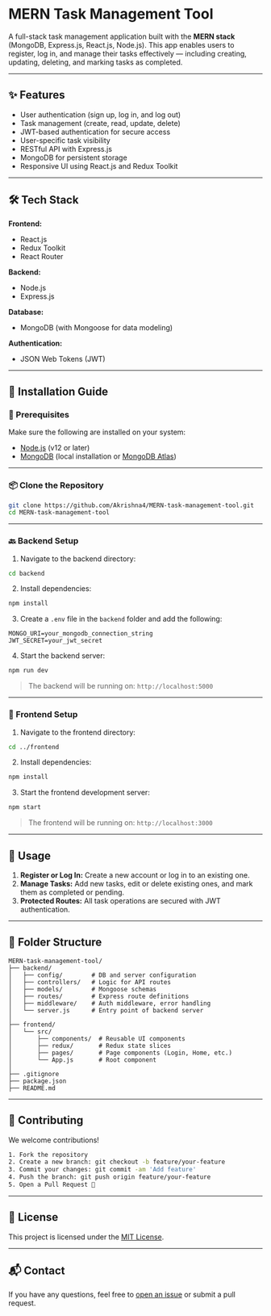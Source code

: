 # MERN Task Management Tool

A full-stack task management application built with the **MERN stack** (MongoDB, Express.js, React.js, Node.js). This app enables users to register, log in, and manage their tasks effectively — including creating, updating, deleting, and marking tasks as completed.

---

## ✨ Features

- User authentication (sign up, log in, and log out)
- Task management (create, read, update, delete)
- JWT-based authentication for secure access
- User-specific task visibility
- RESTful API with Express.js
- MongoDB for persistent storage
- Responsive UI using React.js and Redux Toolkit

---

## 🛠 Tech Stack

**Frontend:**
- React.js
- Redux Toolkit
- React Router

**Backend:**
- Node.js
- Express.js

**Database:**
- MongoDB (with Mongoose for data modeling)

**Authentication:**
- JSON Web Tokens (JWT)

---

## 🚀 Installation Guide

### 🔧 Prerequisites

Make sure the following are installed on your system:

- [Node.js](https://nodejs.org/) (v12 or later)
- [MongoDB](https://www.mongodb.com/) (local installation or [MongoDB Atlas](https://www.mongodb.com/cloud/atlas))

---

### 📦 Clone the Repository

```bash
git clone https://github.com/Akrishna4/MERN-task-management-tool.git
cd MERN-task-management-tool
````

---

### 🔙 Backend Setup

1. Navigate to the backend directory:

```bash
cd backend
```

2. Install dependencies:

```bash
npm install
```

3. Create a `.env` file in the `backend` folder and add the following:

```env
MONGO_URI=your_mongodb_connection_string
JWT_SECRET=your_jwt_secret
```

4. Start the backend server:

```bash
npm run dev
```

> The backend will be running on: `http://localhost:5000`

---

### 🎨 Frontend Setup

1. Navigate to the frontend directory:

```bash
cd ../frontend
```

2. Install dependencies:

```bash
npm install
```

3. Start the frontend development server:

```bash
npm start
```

> The frontend will be running on: `http://localhost:3000`

---

## 📱 Usage

1. **Register or Log In:** Create a new account or log in to an existing one.
2. **Manage Tasks:** Add new tasks, edit or delete existing ones, and mark them as completed or pending.
3. **Protected Routes:** All task operations are secured with JWT authentication.

---

## 📁 Folder Structure

```
MERN-task-management-tool/
├── backend/
│   ├── config/        # DB and server configuration
│   ├── controllers/   # Logic for API routes
│   ├── models/        # Mongoose schemas
│   ├── routes/        # Express route definitions
│   ├── middleware/    # Auth middleware, error handling
│   └── server.js      # Entry point of backend server
│
├── frontend/
│   └── src/
│       ├── components/  # Reusable UI components
│       ├── redux/       # Redux state slices
│       ├── pages/       # Page components (Login, Home, etc.)
│       └── App.js       # Root component
│
├── .gitignore
├── package.json
├── README.md
```

---

## 🤝 Contributing

We welcome contributions!

```bash
1. Fork the repository
2. Create a new branch: git checkout -b feature/your-feature
3. Commit your changes: git commit -am 'Add feature'
4. Push the branch: git push origin feature/your-feature
5. Open a Pull Request 🎉
```

---

## 📄 License

This project is licensed under the [MIT License](LICENSE).

---

## 📬 Contact

If you have any questions, feel free to [open an issue](https://github.com/Akrishna4/MERN-task-management-tool/issues) or submit a pull request.

```


